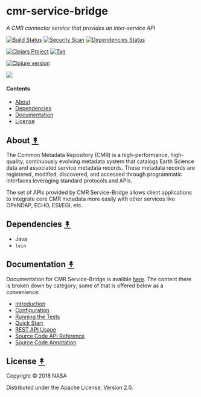 # cmr-service-bridge

*A CMR connector service that provides an inter-service API*

[![Build Status][travis-badge]][travis]
[![Security Scan][security-scan-badge]][travis]
[![Dependencies Status][deps-badge]][travis]

[![Clojars Project][clojars-badge]][clojars]
[![Tag][tag-badge]][tag]

[![Clojure version][clojure-v]](project.clj)

[![][logo]][logo]


#### Contents

* [About](#about-)
* [Dependencies](#dependencies-)
* [Documentation](#documentation-)
* [License](#license-)


## About [&#x219F;](#contents)

The Common Metadata Repository (CMR) is a high-performance, high-quality,
continuously evolving metadata system that catalogs Earth Science data and
associated service metadata records. These metadata records are registered,
modified, discovered, and accessed through programmatic interfaces leveraging
standard protocols and APIs.

The set of APIs provided by CMR Service-Bridge allows client applications to
integrate core CMR metadata more easily with other services like OPeNDAP,
ECHO, ESI/EGI, etc.


## Dependencies [&#x219F;](#contents)

* Java
* `lein`


## Documentation [&#x219F;](#contents)

Documentation for CMR Service-Bridge is availble
[here](https://cmr.sit.earthdata.nasa.gov/opendap/docs). The content there
is broken down by category; some of that is offered below as a convenience:

* [Introduction](https://cmr.sit.earthdata.nasa.gov/opendap/docs/current/reference/0000-intro.html)
* [Configuration](https://cmr.sit.earthdata.nasa.gov/opendap/docs/current/reference/0500-configuration.html)
* [Running the Tests](https://cmr.sit.earthdata.nasa.gov/opendap/docs/current/reference/0750-tests.html)
* [Quick Start](https://cmr.sit.earthdata.nasa.gov/opendap/docs/current/reference/1000-quick-start.html)
* [REST API Usage](https://cmr.sit.earthdata.nasa.gov/opendap/docs/current/rest-api)
* [Source Code API Reference](https://cmr.sit.earthdata.nasa.gov/opendap/docs/current/reference/index.html)
* [Source Code Annotation](https://cmr.sit.earthdata.nasa.gov/opendap/docs/current/marginalia/index.html)


## License [&#x219F;](#contents)

Copyright © 2018 NASA

Distributed under the Apache License, Version 2.0.


<!-- Named page links below: /-->

[logo]: https://avatars2.githubusercontent.com/u/32934967?s=200&v=4
[travis]: https://travis-ci.org/cmr-exchange/cmr-service-bridge
[travis-badge]: https://travis-ci.org/cmr-exchange/cmr-service-bridge.png?branch=master
[deps-badge]: https://img.shields.io/badge/deps%20check-passing-brightgreen.svg
[tag-badge]: https://img.shields.io/github/tag/cmr-exchange/cmr-service-bridge.svg
[tag]: https://github.com/cmr-exchange/cmr-service-bridge/tags
[clojure-v]: https://img.shields.io/badge/clojure-1.9.0-blue.svg
[clojars]: https://clojars.org/gov.nasa.earthdata/cmr-opendap
[clojars-badge]: https://img.shields.io/clojars/v/gov.nasa.earthdata/cmr-opendap.svg
[security-scan-badge]: https://img.shields.io/badge/nvd%2Fsecurity%20scan-passing-brightgreen.svg
